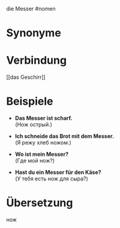 die Messer
#nomen
# Synonyme

# Verbindung 
[[das Geschirr]]
# Beispiele
- **Das Messer ist scharf.**  
    (Нож острый.)
    
- **Ich schneide das Brot mit dem Messer.**  
    (Я режу хлеб ножом.)
    
- **Wo ist mein Messer?**  
    (Где мой нож?)
    
- **Hast du ein Messer für den Käse?**  
    (У тебя есть нож для сыра?)
# Übersetzung
нож